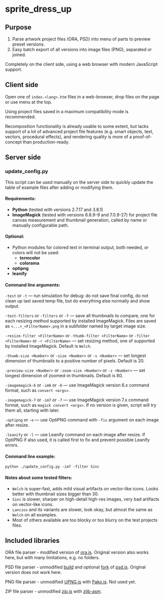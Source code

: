 ﻿
# sprite_dress_up



## Purpose

1. Parse artwork project files (ORA, PSD) into menu of parts to preview preset versions.
2. Easy batch export of all versions into image files (PNG), separated or joined.

Completely on the client side, using a web browser with modern JavaScript support.



## Client side

Open one of `index.<lang>.htm` files in a web-browser, drop files on the page or use menu at the top.

Using project files saved in a maximum compatibility mode is recommended.

Recomposition functionality is already usable to some extent, but lacks support of a lot of advanced project file features (e.g. smart objects, text, vectors, procedural effects), and rendering quality is more of a proof-of-concept than production-ready.



## Server side

### update_config.py

This script can be used manually on the server side to quickly update the table of example files after adding or modifying them.



#### Requirements:

* **Python** (tested with versions 2.7.17 and 3.8.1)
* **ImageMagick** (tested with versions 6.8.9-9 and 7.0.9-27) for project file canvas measurement and thumbnail generation, called by name or manually configurable path.

#### Optional:

* Python modules for colored text in terminal output, both needed, or colors will not be used:
	* **termcolor**
	* **colorama**
* **optipng**
* **leanify**



#### Command line arguments:

`-test` or
`-t`
— run simulation for debug: do not save final config, do not clean up last saved temp file, but do everything else normally and show output.

`-test-filters` or
`-filters` or
`-f`
— save all thumbnails to compare, one for each resizing method supported by installed ImageMagick. Files are saved as `<...>_<FilterName>.png` in a subfolder named by target image size.

`-resize-filter <FilterName>` or
`-thumb-filter <FilterName>` or
`-filter <FilterName>` or
`-r <FilterName>`
— set resizing method, one of supported by installed ImageMagick. Default is `Welch`.

`-thumb-size <Number>` or
`-size <Number>` or
`-s <Number>`
— set longest dimension of thumbnails to a positive number of pixels. Default is 20.

`-preview-size <Number>` or
`-zoom-size <Number>` or
`-z <Number>`
— set longest dimension of zoomed-in thumbnails. Default is 80.

`-imagemagick-6` or
`-im6` or
`-6`
— use ImageMagick version 6.x command format, such as `convert <args>`.

`-imagemagick-7` or
`-im7` or
`-7`
— use ImageMagick version 7.x command format, such as `magick convert <args>`. If no version is given, script will try them all, starting with later.

`-optipng` or
`-o`
— use OptiPNG command with `-fix` argument on each image after resize.

`-leanify` or
`-l`
— use Leanify command on each image after resize. If OptiPNG if also used, it is called first to fix and prevent possible Leanify errors.



#### Command line example:
```
python ./update_config.py -im7 -filter Sinc
```



#### Notes about some tested filters:

* `Welch` is super-fast, adds mild visual artifacts on vector-like icons. Looks better with thumbnail sizes bigger than 30.
* `Sinc` is slower, sharper on high-detail high-res images, very bad artifacts on vector-like icons.
* `Lanczos` and its variants are slower, look okay, but almost the same as `Welch` on all examples.
* Most of others available are too blocky or too blurry on the test projects files.



## Included libraries

ORA file parser - modified version of [ora.js](https://github.com/zsgalusz/ora.js).
Original version also works here, but with many limitations, e.g. no folders.

PSD file parser - unmodified [build](https://github.com/meltingice/psd.js/issues/154#issuecomment-446279652)
and optional [fork](https://github.com/imcuttle/psd.js) of [psd.js](https://github.com/meltingice/psd.js).
Original version does not work here.

PNG file parser - unmodified [UPNG.js](https://github.com/photopea/UPNG.js) with [Pako.js](https://github.com/nodeca/pako).
Not used yet.

ZIP file parser - unmodified [zip.js](https://github.com/gildas-lormeau/zip.js) with [zlib-asm](https://github.com/ukyo/zlib-asm).

